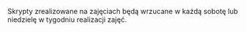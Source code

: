 Skrypty zrealizowane na zajęciach będą wrzucane w każdą sobotę lub niedzielę w tygodniu realizacji zajęć.
